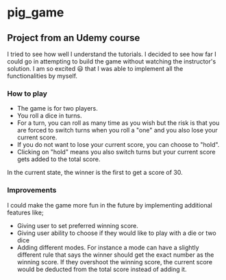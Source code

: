 # pig_game
## Project from an Udemy course
I tried to see how well I understand the tutorials. I decided to see how far I could go in attempting to build the game without watching the instructor's solution. 
I am so excited	:smiley: that I was able to implement all the functionalities by myself.

### How to play
+ The game is for two players. 
+ You roll a dice in turns. 
+ For a turn, you can roll as many time as you wish but the risk is that you are forced to switch turns when you roll a "one" and you also lose your current score.
+ If you do not want to lose your current score, you can choose to "hold".
+ Clicking on "hold" means you also switch turns but your current score gets added to the total score.

In the current state, the winner is the first to get a score of 30.

### Improvements
I could make the game more fun in the future by implementing additional features like;
+ Giving user to set preferred winning score.
+ Giving user ability to choose if they would like to play with a die or two dice
+ Adding different modes. For instance a mode can have a slightly different rule that says the winner should get the exact number as the winning score. 
If they overshoot the winning score, the current score would be deducted from the total score instead of adding it.
